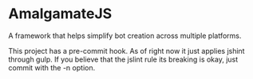 # AmalgamateJS
A framework that helps simplify bot creation across multiple platforms.

This project has a pre-commit hook.
As of right now it just applies jshint through gulp.
If you believe that the jslint rule its breaking is okay, just commit with the -n option.
